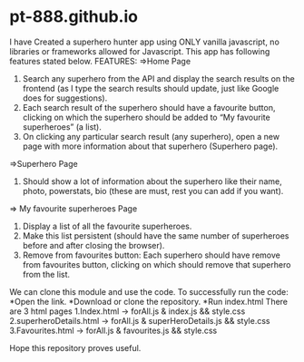 # pt-888.github.io


I have Created a superhero hunter app using ONLY vanilla javascript, no libraries or frameworks allowed for Javascript.
This app has following features stated below.
FEATURES:
=>Home Page
1. Search any superhero from the API and display the search results on the frontend (as I type the search results should update, just like     Google does for suggestions).
2. Each search result of the superhero should have a favourite button, clicking on which the superhero should be added to “My favourite      superheroes” (a list).
3. On clicking any particular search result (any superhero), open a new page with more information about that superhero (Superhero page).
   
=>Superhero Page
1. Should show a lot of information about the superhero like their name, photo, powerstats, bio (these are must, rest you can add if you want).

=> My favourite superheroes Page
1. Display a list of all the favourite superheroes.
2. Make this list persistent (should have the same number of superheroes before and after closing the browser).
3. Remove from favourites button: Each superhero should have remove from favourites button, clicking on which should remove that superhero from the list.

We can clone this module and use the code. To successfully run the code:
 *Open the link.
 *Download or clone the repository.
 *Run index.html
 There are 3 html pages
 1.Index.html -> forAll.js & index.js && style.css
 2.superheroDetails.html -> forAll.js & superHeroDetails.js && style.css
 3.Favourites.html -> forAll.js & favourites.js && style.css
 
 Hope this repository proves useful.


